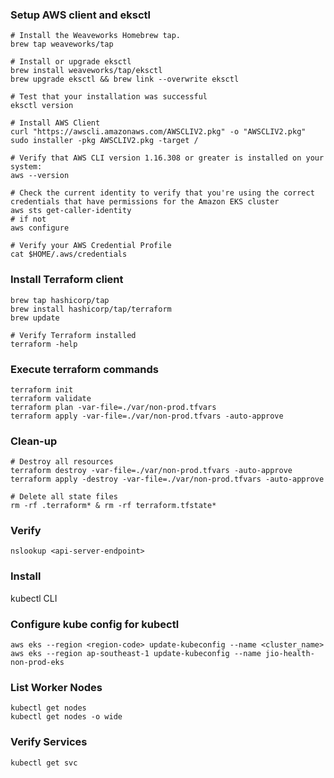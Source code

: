 ### Setup AWS client and eksctl
```shell
# Install the Weaveworks Homebrew tap.
brew tap weaveworks/tap

# Install or upgrade eksctl
brew install weaveworks/tap/eksctl
brew upgrade eksctl && brew link --overwrite eksctl

# Test that your installation was successful
eksctl version

# Install AWS Client
curl "https://awscli.amazonaws.com/AWSCLIV2.pkg" -o "AWSCLIV2.pkg"
sudo installer -pkg AWSCLIV2.pkg -target /

# Verify that AWS CLI version 1.16.308 or greater is installed on your system:
aws --version

# Check the current identity to verify that you're using the correct credentials that have permissions for the Amazon EKS cluster
aws sts get-caller-identity
# if not
aws configure

# Verify your AWS Credential Profile
cat $HOME/.aws/credentials
```

### Install Terraform client
```shell
brew tap hashicorp/tap
brew install hashicorp/tap/terraform
brew update

# Verify Terraform installed
terraform -help
```

### Execute terraform commands
```shell
terraform init
terraform validate
terraform plan -var-file=./var/non-prod.tfvars
terraform apply -var-file=./var/non-prod.tfvars -auto-approve
```

### Clean-up
```shell
# Destroy all resources
terraform destroy -var-file=./var/non-prod.tfvars -auto-approve
terraform apply -destroy -var-file=./var/non-prod.tfvars -auto-approve

# Delete all state files
rm -rf .terraform* & rm -rf terraform.tfstate*
```

### Verify
```shell
nslookup <api-server-endpoint>
```

### Install 
kubectl CLI

### Configure kube config for kubectl
```shell
aws eks --region <region-code> update-kubeconfig --name <cluster_name>
aws eks --region ap-southeast-1 update-kubeconfig --name jio-health-non-prod-eks
```

### List Worker Nodes
```shell
kubectl get nodes
kubectl get nodes -o wide
```

### Verify Services
```shell
kubectl get svc
```
